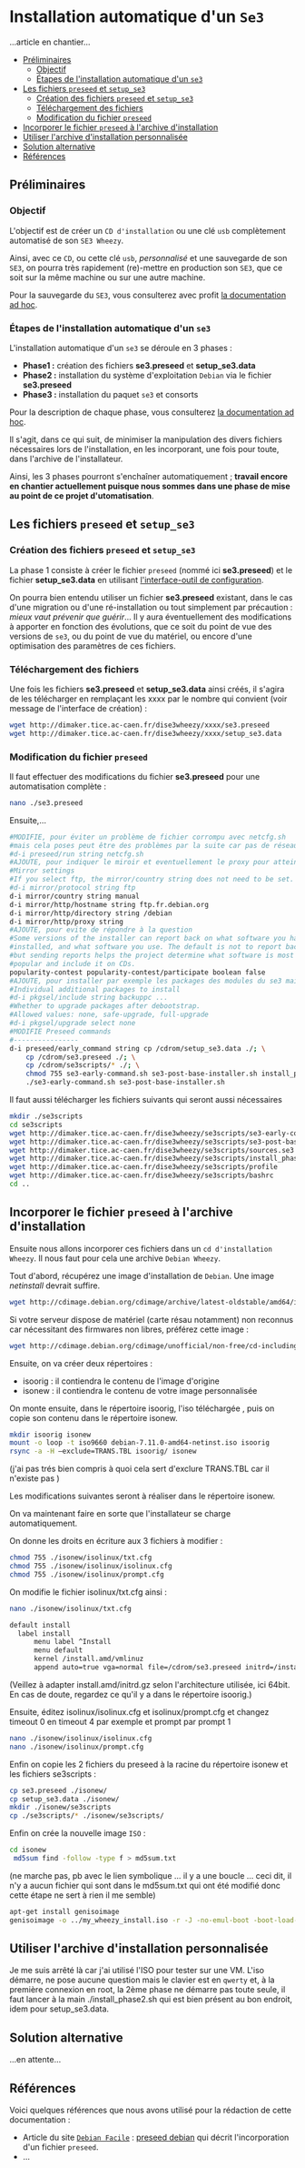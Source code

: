 # Installation automatique d'un `Se3`

…article en chantier…

* [Préliminaires](#préliminaires)
    * [Objectif](#objectif)
    * [Étapes de l'installation automatique d'un `se3`](#Étapes-de-linstallation-automatique-dun-se3)
* [Les fichiers `preseed` et `setup_se3`](#les-fichiers-preseed-et-setup_se3)
    * [Création des fichiers `preseed` et `setup_se3`](#création-des-fichiers-preseed-et-setup_se3)
    * [Téléchargement des fichiers](#téléchargement-des-fichiers)
    * [Modification du fichier `preseed`](#modification-du-fichier-preseed)
* [Incorporer le fichier `preseed` à l'archive d'installation](#incorporer-le-fichier-preseed-à-larchive-dinstallation)
* [Utiliser l'archive d'installation personnalisée](#utiliser-larchive-dinstallation-personnalisée)
* [Solution alternative](#solution-alternative)
* [Références](#références)


## Préliminaires

### Objectif

L'objectif est de créer un `CD d'installation` ou une clé `usb` complètement automatisé de son `SE3 Wheezy`.

Ainsi, avec ce `CD`, ou cette clé `usb`, *personnalisé* et une sauvegarde de son `SE3`, on pourra très rapidement (re)-mettre en production son `SE3`, que ce soit sur la même machine ou sur une autre machine.

Pour la sauvegarde du `SE3`, vous consulterez avec profit [la documentation ad hoc](../se3-sauvegarde/sauverestaure.md#sauvegarder-et-restaurer-un-serveur-se3).


### Étapes de l'installation automatique d'un `se3`

L'installation automatique d'un `se3` se déroule en 3 phases :
* **Phase1 :** création des fichiers **se3.preseed** et **setup_se3.data**
* **Phase2 :** installation du système d'exploitation `Debian` via le fichier **se3.preseed**
* **Phase3 :** installation du paquet `se3` et consorts

Pour la description de chaque phase, vous consulterez [la documentation ad hoc](http://wwdeb.crdp.ac-caen.fr/mediase3/index.php/Installation_sous_Debian_Wheezy_en_mode_automatique).

Il s'agit, dans ce qui suit, de minimiser la manipulation des divers fichiers nécessaires lors de l'installation, en les incorporant, une fois pour toute, dans l'archive de l'installateur.

Ainsi, les 3 phases pourront s'enchaîner automatiquement ; **travail encore en chantier actuellement puisque nous sommes dans une phase de mise au point de ce projet d'utomatisation**.


## Les fichiers `preseed` et `setup_se3`

### Création des fichiers `preseed` et `setup_se3`

La phase 1 consiste à créer le fichier `preseed` (nommé ici **se3.preseed**) et le fichier **setup_se3.data** en utilisant [l'interface-outil de configuration](http://dimaker.tice.ac-caen.fr/dise3xp/se3conf-xp.php?dist=wheezy).

On pourra bien entendu utiliser un fichier **se3.preseed** existant, dans le cas d'une migration ou d'une ré-installation ou tout simplement par précaution : *mieux vaut prévenir que guérir*… Il y aura éventuellement des modifications à apporter en fonction des évolutions, que ce soit du point de vue des versions de `se3`, ou du point de vue du matériel, ou encore d'une optimisation des paramètres de ces fichiers.


### Téléchargement des fichiers

Une fois les fichiers **se3.preseed** et **setup_se3.data** ainsi créés, il s'agira de les télécharger en remplaçant les xxxx par le nombre qui convient (voir message de l'interface de création) :
```sh
wget http://dimaker.tice.ac-caen.fr/dise3wheezy/xxxx/se3.preseed
wget http://dimaker.tice.ac-caen.fr/dise3wheezy/xxxx/setup_se3.data
```


### Modification du fichier `preseed`

Il faut effectuer des modifications du fichier **se3.preseed** pour une automatisation complète :
```sh
nano ./se3.preseed
```

Ensuite,…

```sh
#MODIFIE, pour éviter un problème de fichier corrompu avec netcfg.sh
#mais cela poses peut être des problèmes par la suite car pas de réseau juste dans l'installateur
#d-i preseed/run string netcfg.sh
#AJOUTE, pour indiquer le miroir et eventuellement le proxy pour atteindre le miroir
#Mirror settings
#If you select ftp, the mirror/country string does not need to be set.
#d-i mirror/protocol string ftp
d-i mirror/country string manual
d-i mirror/http/hostname string ftp.fr.debian.org
d-i mirror/http/directory string /debian
d-i mirror/http/proxy string
#AJOUTE, pour evite de répondre à la question
#Some versions of the installer can report back on what software you have
#installed, and what software you use. The default is not to report back,
#but sending reports helps the project determine what software is most
#popular and include it on CDs.
popularity-contest popularity-contest/participate boolean false
#AJOUTE, pour installer par exemple les packages des modules du se3 mais j'ai pas essayé
#Individual additional packages to install
#d-i pkgsel/include string backuppc ...
#Whether to upgrade packages after debootstrap.
#Allowed values: none, safe-upgrade, full-upgrade
#d-i pkgsel/upgrade select none
#MODIFIE Preseed commands
#----------------
d-i preseed/early_command string cp /cdrom/setup_se3.data ./; \
    cp /cdrom/se3.preseed ./; \
    cp /cdrom/se3scripts/* ./; \
    chmod 755 se3-early-command.sh se3-post-base-installer.sh install_phase2.sh; \
    ./se3-early-command.sh se3-post-base-installer.sh
```

Il faut aussi télécharger les fichiers suivants qui seront aussi nécessaires
```sh
mkdir ./se3scripts
cd se3scripts
wget http://dimaker.tice.ac-caen.fr/dise3wheezy/se3scripts/se3-early-command.sh
wget http://dimaker.tice.ac-caen.fr/dise3wheezy/se3scripts/se3-post-base-installer.sh
wget http://dimaker.tice.ac-caen.fr/dise3wheezy/se3scripts/sources.se3
wget http://dimaker.tice.ac-caen.fr/dise3wheezy/se3scripts/install_phase2.sh
wget http://dimaker.tice.ac-caen.fr/dise3wheezy/se3scripts/profile
wget http://dimaker.tice.ac-caen.fr/dise3wheezy/se3scripts/bashrc
cd ..
```


## Incorporer le fichier `preseed` à l'archive d'installation

Ensuite nous allons incorporer ces fichiers dans un `cd d'installation Wheezy`. Il nous faut pour cela une archive `Debian Wheezy`.

Tout d'abord, récupérez une image d'installation de `Debian`. Une image *netinstall* devrait suffire.
```sh
wget http://cdimage.debian.org/cdimage/archive/latest-oldstable/amd64/iso-cd/debian-7.11.0-amd64-netinst.iso
```
Si votre serveur dispose de matériel (carte résau notamment) non reconnus car nécessitant des firmwares non libres, préférez cette image :
```sh
wget http://cdimage.debian.org/cdimage/unofficial/non-free/cd-including-firmware/archive/7.11.0+nonfree/amd64/iso-cd/firmware-7.11.0-amd64-netinst.iso
```

Ensuite, on va créer deux répertoires :
* isoorig : il contiendra le contenu de l'image d'origine
* isonew : il contiendra le contenu de votre image personnalisée

On monte ensuite, dans le répertoire isoorig, l'iso téléchargée , puis on copie son contenu dans le répertoire isonew.
```sh
mkdir isoorig isonew
mount -o loop -t iso9660 debian-7.11.0-amd64-netinst.iso isoorig
rsync -a -H –exclude=TRANS.TBL isoorig/ isonew
```
(j'ai pas trés bien compris à quoi cela sert d'exclure TRANS.TBL car il n'existe pas )

Les modifications suivantes seront à réaliser dans le répertoire isonew.

On va maintenant faire en sorte que l'installateur se charge automatiquement.

On donne les droits en écriture aux 3 fichiers à modifier :
```sh
chmod 755 ./isonew/isolinux/txt.cfg
chmod 755 ./isonew/isolinux/isolinux.cfg
chmod 755 ./isonew/isolinux/prompt.cfg
```

On modifie le fichier isolinux/txt.cfg ainsi :
```sh
nano ./isonew/isolinux/txt.cfg
```


```sh
default install
  label install
      menu label ^Install
      menu default
      kernel /install.amd/vmlinuz
      append auto=true vga=normal file=/cdrom/se3.preseed initrd=/install.amd/initrd.gz -- quiet
```

(Veillez à adapter install.amd/initrd.gz selon l'architecture utilisée, ici 64bit. En cas de doute, regardez ce qu'il y a dans le répertoire isoorig.)

Ensuite, éditez isolinux/isolinux.cfg et isolinux/prompt.cfg et changez timeout 0 en timeout 4 par exemple et prompt par prompt 1
```sh
nano ./isonew/isolinux/isolinux.cfg
nano ./isonew/isolinux/prompt.cfg
```

Enfin on copie les 2 fichiers du preseed à la racine du répertoire isonew et les fichiers se3scripts :
```sh
cp se3.preseed ./isonew/
cp setup_se3.data ./isonew/
mkdir ./isonew/se3scripts
cp ./se3scripts/* ./isonew/se3scripts/
```

Enfin on crée la nouvelle image `ISO` :
```sh
cd isonew
 md5sum find -follow -type f > md5sum.txt 
```
(ne marche pas, pb avec le lien symbolique ... il y a une boucle ... ceci dit, il n'y a aucun fichier qui sont dans le md5sum.txt qui ont été modifié donc cette étape ne sert à rien il me semble)

```sh
apt-get install genisoimage
genisoimage -o ../my_wheezy_install.iso -r -J -no-emul-boot -boot-load-size 4 -boot-info-table -b isolinux/isolinux.bin -c isolinux/boot.cat ../isonew
```


## Utiliser l'archive d'installation personnalisée

Je me suis arrêté là car j'ai utilisé l'ISO pour tester sur une VM.  L'iso démarre, ne pose aucune question mais le clavier est en `qwerty` et, à la première connexion en root, la 2ème phase ne démarre pas toute seule, il faut lancer à la main ./install_phase2.sh qui est bien présent au bon endroit, idem pour setup_se3.data.


## Solution alternative

…en attente…


## Références

Voici quelques références que nous avons utilisé pour la rédaction de cette documentation :

* Article du site [`Debian Facile`](https://debian-facile.org) : [preseed debian](https://debian-facile.org/doc:install:preseed) qui décrit l'incorporation d'un fichier `preseed`.
* …

